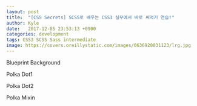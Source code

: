 ```yaml
---
layout: post
title:  "[CSS Secrets] SCSS로 배우는 CSS3 실무에서 바로 써먹기 연습!"
author: Kyle
date:   2017-12-05 23:53:13 +0900
categories: development
tags: CSS3 SCSS Sass intermediate
image: https://covers.oreillystatic.com/images/0636920031123/lrg.jpg
---
```

Blueprint Background
<div class="blueprint"></div>

Polka Dot1
<div class="polkadot1"></div>

Polka Dot2
<div class="polkadot2"></div>

Polka Mixin
<div class="polkamixin"></div>